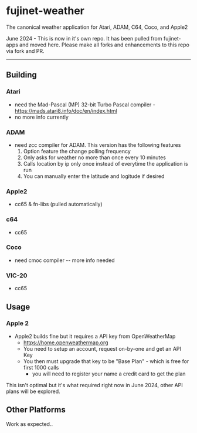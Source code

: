 # fujinet-weather
The canonical weather application for Atari, ADAM, C64, Coco, and Apple2

June 2024 - This is now in it's own repo. It has been pulled from fujinet-apps and moved here.
Please make all forks and enhancements to this repo via fork and PR.

-----------------------


## Building

### Atari
- need the Mad-Pascal (MP) 32-bit Turbo Pascal compiler - https://mads.atari8.info/doc/en/index.html
- no more info currently

### ADAM
- need zcc compiler for ADAM.
  This version has the following features
  1) Option feature the change polling frequency
  2) Only asks for weather no more than once every 10 minutes
  3) Calls location by ip only once instead of everytime the application is run
  4) You can manually enter the latitude and logitude if desired

### Apple2
- cc65 & fn-libs (pulled automatically)

### c64
- cc65

### Coco
- need cmoc compiler -- more info needed

### VIC-20
- cc65


## Usage

### Apple 2
- Apple2 builds fine but it requires a API key from OpenWeatherMap
  - https://home.openweathermap.org
  - You need to setup an account, request on-by-one and get an API Key
  - You then must upgrade that key to be "Base Plan" - which is free for first 1000 calls
    - you will need to register your name a credit card to get the plan

 This isn't optimal but it's what required right now in June 2024, other API plans will be explored.


 ## Other Platforms

 Work as expected..

